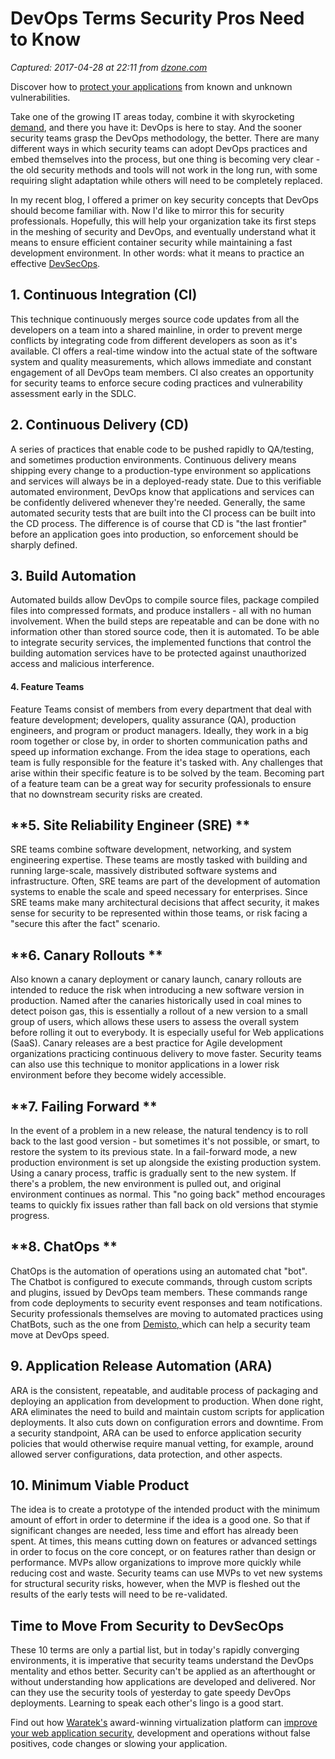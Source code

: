 # DevOps Terms Security Pros Need to Know

_Captured: 2017-04-28 at 22:11 from [dzone.com](https://dzone.com/articles/devops-terms-security-pros-need-to-know?oid=twitter&utm_content=buffer277aa&utm_medium=social&utm_source=twitter.com&utm_campaign=buffer)_

Discover how to [protect your applications](https://dzone.com/go?i=176121&u=http%3A%2F%2Fwww.waratek.com%2Fsolutions%2Fzero-day-defense%2F%3Futm_source%3DDZone%26utm_campaign%3Dba%26utm_medium%3Dprerolltextad%26utm_content%3Dzeroday) from known and unknown vulnerabilities.

Take one of the growing IT areas today, combine it with skyrocketing [demand](https://www.indeed.com/jobtrends/q-Devops.html), and there you have it: DevOps is here to stay. And the sooner security teams grasp the DevOps methodology, the better. There are many different ways in which security teams can adopt DevOps practices and embed themselves into the process, but one thing is becoming very clear - the old security methods and tools will not work in the long run, with some requiring slight adaptation while others will need to be completely replaced.

In my recent blog, I offered a primer on key security concepts that DevOps should become familiar with. Now I'd like to mirror this for security professionals. Hopefully, this will help your organization take its first steps in the meshing of security and DevOps, and eventually understand what it means to ensure efficient container security while maintaining a fast development environment. In other words: what it means to practice an effective [DevSecOps](http://info.aquasec.com/gartner-devsecops-devops-security-report).

## **1\. Continuous Integration (CI)**

This technique continuously merges source code updates from all the developers on a team into a shared mainline, in order to prevent merge conflicts by integrating code from different developers as soon as it's available. CI offers a real-time window into the actual state of the software system and quality measurements, which allows immediate and constant engagement of all DevOps team members. CI also creates an opportunity for security teams to enforce secure coding practices and vulnerability assessment early in the SDLC.

## **2\. Continuous Delivery (CD)**

A series of practices that enable code to be pushed rapidly to QA/testing, and sometimes production environments. Continuous delivery means shipping every change to a production-type environment so applications and services will always be in a deployed-ready state. Due to this verifiable automated environment, DevOps know that applications and services can be confidently delivered whenever they're needed. Generally, the same automated security tests that are built into the CI process can be built into the CD process. The difference is of course that CD is "the last frontier" before an application goes into production, so enforcement should be sharply defined.

## **3\. Build Automation**

Automated builds allow DevOps to compile source files, package compiled files into compressed formats, and produce installers - all with no human involvement. When the build steps are repeatable and can be done with no information other than stored source code, then it is automated. To be able to integrate security services, the implemented functions that control the building automation services have to be protected against unauthorized access and malicious interference.

####  **4\. Feature Teams**

Feature Teams consist of members from every department that deal with feature development; developers, quality assurance (QA), production engineers, and program or product managers. Ideally, they work in a big room together or close by, in order to shorten communication paths and speed up information exchange. From the idea stage to operations, each team is fully responsible for the feature it's tasked with. Any challenges that arise within their specific feature is to be solved by the team. Becoming part of a feature team can be a great way for security professionals to ensure that no downstream security risks are created.

## **5\. Site Reliability Engineer (SRE) **

SRE teams combine software development, networking, and system engineering expertise. These teams are mostly tasked with building and running large-scale, massively distributed software systems and infrastructure. Often, SRE teams are part of the development of automation systems to enable the scale and speed necessary for enterprises. Since SRE teams make many architectural decisions that affect security, it makes sense for security to be represented within those teams, or risk facing a "secure this after the fact" scenario.

## **6\. Canary Rollouts **

Also known a canary deployment or canary launch, canary rollouts are intended to reduce the risk when introducing a new software version in production. Named after the canaries historically used in coal mines to detect poison gas, this is essentially a rollout of a new version to a small group of users, which allows these users to assess the overall system before rolling it out to everybody. It is especially useful for Web applications (SaaS). Canary releases are a best practice for Agile development organizations practicing continuous delivery to move faster. Security teams can also use this technique to monitor applications in a lower risk environment before they become widely accessible.

## **7\. Failing Forward **

In the event of a problem in a new release, the natural tendency is to roll back to the last good version - but sometimes it's not possible, or smart, to restore the system to its previous state. In a fail-forward mode, a new production environment is set up alongside the existing production system. Using a canary process, traffic is gradually sent to the new system. If there's a problem, the new environment is pulled out, and original environment continues as normal. This "no going back" method encourages teams to quickly fix issues rather than fall back on old versions that stymie progress.

## **8\. ChatOps **

ChatOps is the automation of operations using an automated chat "bot". The Chatbot is configured to execute commands, through custom scripts and plugins, issued by DevOps team members. These commands range from code deployments to security event responses and team notifications. Security professionals themselves are moving to automated practices using ChatBots, such as the one from [Demisto, ](https://www.demisto.com/product/)which can help a security team move at DevOps speed.

## **9\. Application Release Automation (ARA)**

ARA is the consistent, repeatable, and auditable process of packaging and deploying an application from development to production. When done right, ARA eliminates the need to build and maintain custom scripts for application deployments. It also cuts down on configuration errors and downtime. From a security standpoint, ARA can be used to enforce application security policies that would otherwise require manual vetting, for example, around allowed server configurations, data protection, and other aspects.

## **10\. Minimum Viable Product**

The idea is to create a prototype of the intended product with the minimum amount of effort in order to determine if the idea is a good one. So that if significant changes are needed, less time and effort has already been spent. At times, this means cutting down on features or advanced settings in order to focus on the core concept, or on features rather than design or performance. MVPs allow organizations to improve more quickly while reducing cost and waste. Security teams can use MVPs to vet new systems for structural security risks, however, when the MVP is fleshed out the results of the early tests will need to be re-validated.

## Time to Move From Security to DevSecOps

These 10 terms are only a partial list, but in today's rapidly converging environments, it is imperative that security teams understand the DevOps mentality and ethos better. Security can't be applied as an afterthought or without understanding how applications are developed and delivered. Nor can they use the security tools of yesterday to gate speedy DevOps deployments. Learning to speak each other's lingo is a good start.

Find out how [Waratek's](https://dzone.com/go?i=176122&u=http%3A%2F%2Fwww.waratek.com%2Fsolutions%2Fapplication-protection%2F%3Futm_source%3DDZone%26utm_campaign%3Dba%26utm_medium%3Dpostrolltextad%26utm_content%3Dappprotect) award-winning virtualization platform can [improve your web application security](https://dzone.com/go?i=176122&u=http%3A%2F%2Fwww.waratek.com%2Fsolutions%2Fapplication-protection%2F%3Futm_source%3DDZone%26utm_campaign%3Dba%26utm_medium%3Dpostrolltextad%26utm_content%3Dappprotect), development and operations without false positives, code changes or slowing your application.
